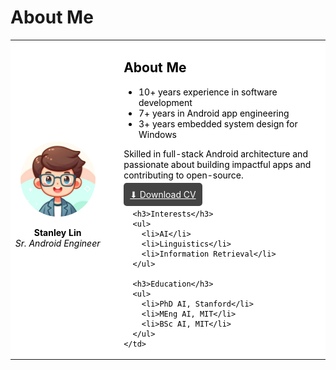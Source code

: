 # About Me

<style>
  td { background: white; color: black; }
  @media (prefers-color-scheme: dark) {
    td { background: #1e1e1e; color: #f0f0f0; }
  }
</style>

<table>
  <tr>
    <td style="width: 30%; text-align: center;">
      <img src="avatar.png" style="border-radius: 50%; width:120px;">
      <p><strong>Stanley Lin</strong><br><em>Sr. Android Engineer</em></p>
    </td>
    <td style="padding-left: 30px;">
      <h2>About Me</h2>
      <ul>
        <li>10+ years experience in software development</li>
        <li>7+ years in Android app engineering</li>
        <li>3+ years embedded system design for Windows</li>
      </ul>
      <p>Skilled in full-stack Android architecture and passionate about building impactful apps and contributing to open-source.</p>
      <p><a href="/cv.pdf" style="background:#444; padding:10px; color:white; border-radius:5px;">⬇ Download CV</a></p>

      <h3>Interests</h3>
      <ul>
        <li>AI</li>
        <li>Linguistics</li>
        <li>Information Retrieval</li>
      </ul>

      <h3>Education</h3>
      <ul>
        <li>PhD AI, Stanford</li>
        <li>MEng AI, MIT</li>
        <li>BSc AI, MIT</li>
      </ul>
    </td>
  </tr>
</table>

